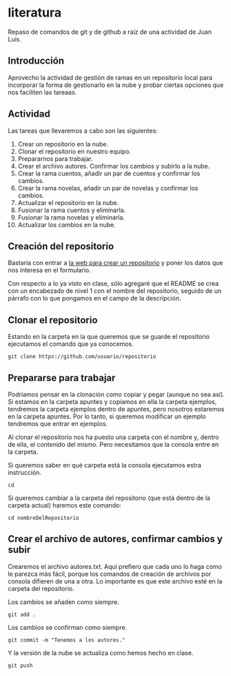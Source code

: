 # literatura
Repaso de comandos de git y de github a raíz de una actividad de Juan Luis.

## Introducción

Aprovecho la actividad de gestión de ramas en un repositorio local para incorporar la forma de gestionarlo en la nube y probar ciertas opciones que nos faciliten las tareaas.


## Actividad

Las tareas que llevaremos a cabo son las siguientes:

1. Crear un repositorio en la nube.
1. Clonar el repositorio en nuestro equipo.
1. Prepararnos para trabajar.
1. Crear el archivo autores. Confirmar los cambios y subirlo a la nube.
1. Crear la rama cuentos, añadir un par de cuentos y confirmar los cambios.
1. Crear la rama novelas, añadir un par de novelas y confirmar los cambios.
1. Actualizar el repositorio en la nube.
1. Fusionar la rama cuentos y eliminarla.
1. Fusionar la rama novelas y eliminarla.
1. Actualizar los cambios en la nube.


## Creación del repositorio

Bastaría con entrar a [la web para crear un repositorio](https://github.com/new) y poner los datos que nos interesa en el formulario.

Con respecto a lo ya visto en clase, sólo agregaré que el README se crea con un encabezado de nivel 1 con el nombre del repositorio, seguido de un párrafo con lo que pongamos en el campo de la descripción.

## Clonar el repositorio

Estando en la carpeta en la que queremos que se guarde el repositorio ejecutamos el comando que ya conocemos.

```
git clone https://github.com/usuario/repositorio
```


## Prepararse para trabajar

Podríamos pensar en la clonación como copiar y pegar (aunque no sea así). Si estamos en la carpeta apuntes y copiamos en ella la carpeta ejemplos, tendremos la carpeta ejemplos dentro de apuntes, pero nosotros estaremos en la carpeta apuntes. Por lo tanto, si queremos modificar un ejemplo tendremos que entrar en ejemplos.

Al clonar el repositorio nos ha puesto una carpeta con el nombre y, dentro de ella, el contenido del mismo. Pero necesitamos que la consola entre en la carpeta.

Si queremos saber en qué carpeta está la consola ejecutamos estra instrucción.

```
cd
```

Si queremos cambiar a la carpeta del repositorio (que está dentro de la carpeta actual) haremos este comando:

```
cd nombreDelRepositorio
```


## Crear el archivo de autores, confirmar cambios y subir

Crearemos el archivo autores.txt. Aquí prefiero que cada uno lo haga como le parezca más fácil, porque los comandos de creación de archivos por consola difieren de una a otra. Lo importante es que este archivo esté en la carpeta del repositorio.

Los cambios se añaden como siempre.

```
git add .
```


Los cambios se confirman como siempre.

```
git commit -m "Tenemos a los autores."
```


Y la versión de la nube se actualiza como hemos hecho en clase.

```
git push
```
